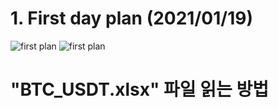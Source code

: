 # 1. First day plan (2021/01/19)

![first plan](img/img.png)
![first plan](img/flowchart)
# "BTC_USDT.xlsx" 파일 읽는 방법
